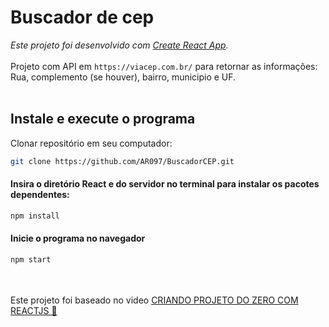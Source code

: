 # Buscador de cep
*Este projeto foi desenvolvido com [Create React App](https://github.com/facebook/create-react-app).*
  <br><br>Projeto com API em `https://viacep.com.br/` para retornar as informações: Rua, complemento (se houver), bairro, municipio e UF.<br><br>
  
## Instale e execute o programa

Clonar repositório em seu computador:
 ```sh
 git clone https://github.com/AR097/BuscadorCEP.git
```
#### Insira o diretório React e do servidor no terminal para instalar os pacotes dependentes:
 ```sh
 npm install
 ```
#### Inicie o programa no navegador
```sh
npm start
```
 <br>
 <br>
Este projeto foi baseado no video <a href="https://youtu.be/oy4cbqE1_qc"> CRIANDO PROJETO DO ZERO COM REACTJS 🚀 </a>
